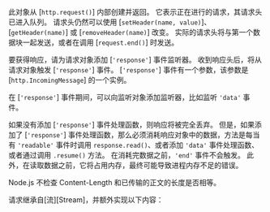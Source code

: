<!-- YAML
added: v0.1.17
-->

此对象从 [`http.request()`] 内部创建并返回。
它表示正在进行的请求，其请求头已进入队列。
请求头仍然可以使用 [`setHeader(name, value)`]、[`getHeader(name)`] 或 [`removeHeader(name)`] 改变。
实际的请求头将与第一个数据块一起发送，或者在调用 [`request.end()`] 时发送。

要获得响应，请为请求对象添加 [`'response'`] 事件监听器。
收到响应头后，将从请求对象触发 [`'response'`] 事件。 
[`'response'`] 事件有一个参数，该参数是 [`http.IncomingMessage`] 的一个实例。

在 [`'response'`] 事件期间，可以向监听对象添加监听器，比如监听 `'data'` 事件。

如果没有添加 [`'response'`] 事件处理函数，则响应将被完全丢弃。
但是，如果添加了 [`'response'`] 事件处理函数，那么必须消耗响应对象中的数据，方法是每当有 `'readable'` 事件时调用 `response.read()`、或者添加 `'data'` 事件处理函数、或者通过调用 `.resume()` 方法。
在消耗完数据之前，`'end'` 事件不会触发。
此外，在读取数据之前，它将占用内存，最终可能导致进程内存不足的错误。

Node.js 不检查 Content-Length 和已传输的正文的长度是否相等。

请求继承自[流][Stream]，并额外实现以下内容：

